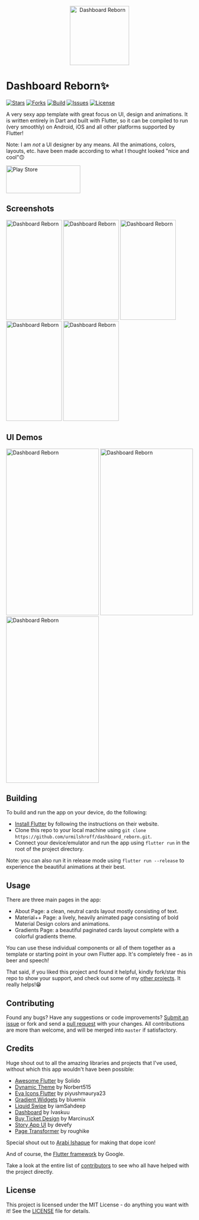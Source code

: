 <p align="center"><img height="160px" width="160px" src="./branding/art/icon.png" alt="Dashboard Reborn"/></p>

# Dashboard Reborn✨

[![Stars](https://img.shields.io/github/stars/urmilshroff/dashboard_reborn.svg)](https://github.com/urmilshroff/dashboard_reborn/stargazers)
[![Forks](https://img.shields.io/github/forks/urmilshroff/dashboard_reborn.svg)](https://github.com/urmilshroff/dashboard_reborn/network/members)
[![Build](https://github.com/urmilshroff/dashboard_reborn/workflows/Build/badge.svg)](https://github.com/urmilshroff/dashboard_reborn/actions?query=workflow%3ABuild)
[![Issues](https://img.shields.io/github/issues/urmilshroff/dashboard_reborn.svg)](https://github.com/urmilshroff/dashboard_reborn/issues)
[![License](https://img.shields.io/github/license/urmilshroff/dashboard_reborn.svg)](https://opensource.org/licenses/MIT)

A very sexy app template with great focus on UI, design and animations. It is written entirely in Dart and built with Flutter, so it can be compiled to run (very smoothly) on Android, iOS and all other platforms supported by Flutter!

Note: I am _not_ a UI designer by any means. All the animations, colors, layouts, etc. have been made according to what I thought looked "nice and cool"🙃

[<img height="75" width="200" src="./branding/other/google-play-badge.png" alt="Play Store"/>](https://play.google.com/store/apps/details?id=tech.urmilshroff.dashboard_reborn)

## Screenshots

<p><img height="270px" width="150px" src="./branding/screener/pixel-xl/1.png" alt="Dashboard Reborn"/> <img height="270px" width="150px" src="./branding/screener/pixel-xl/2.png" alt="Dashboard Reborn"/> <img height="270px" width="150px" src="./branding/screener/pixel-xl/3.png" alt="Dashboard Reborn"/> <img height="270px" width="150px" src="./branding/screener/pixel-xl/4.png" alt="Dashboard Reborn"/> <img height="270px" width="150px" src="./branding/screener/pixel-xl/5.png" alt="Dashboard Reborn"/></p>

## UI Demos

<p><img height="450px" width="250px" src="./branding/gifs/1.gif" alt="Dashboard Reborn"/> <img height="450px" width="250px" src="./branding/gifs/2.gif" alt="Dashboard Reborn"/> <img height="450px" width="250px" src="./branding/gifs/3.gif" alt="Dashboard Reborn"/></p>

## Building

To build and run the app on your device, do the following:

-   [Install Flutter](https://flutter.dev/docs/get-started/install/) by following the instructions on their website.
-   Clone this repo to your local machine using `git clone https://github.com/urmilshroff/dashboard_reborn.git`.
-   Connect your device/emulator and run the app using `flutter run` in the root of the project directory.

Note: you can also run it in release mode using `flutter run --release` to experience the beautiful animations at their best.

## Usage

There are three main pages in the app:

-   About Page: a clean, neutral cards layout mostly consisting of text.
-   Material++ Page: a lively, heavily animated page consisting of bold Material Design colors and animations.
-   Gradients Page: a beautiful paginated cards layout complete with a colorful gradients theme.

You can use these individual components or all of them together as a template or starting point in your own Flutter app. It's completely free - as in beer and speech!

That said, if you liked this project and found it helpful, kindly fork/star this repo to show your support, and check out some of my [other projects](https://github.com/urmilshroff?tab=repositories). It really helps!😁

## Contributing

Found any bugs? Have any suggestions or code improvements? [Submit an issue](https://github.com/urmilshroff/dashboard_reborn/issues) or fork and send a [pull request](https://github.com/urmilshroff/dashboard_reborn/pulls) with your changes. All contributions are more than welcome, and will be merged into `master` if satisfactory.

## Credits

Huge shout out to all the amazing libraries and projects that I've used, without which this app wouldn't have been possible:

-   [Awesome Flutter](https://github.com/Solido/awesome-flutter) by Solido
-   [Dynamic Theme](https://github.com/Norbert515/dynamic_theme) by Norbert515
-   [Eva Icons Flutter](https://github.com/piyushmaurya23/eva_icons_flutter) by piyushmaurya23
-   [Gradient Widgets](https://github.com/bluemix/Gradient-Widgets) by bluemix
-   [Liquid Swipe](https://github.com/iamSahdeep/liquid_swipe_flutter) by iamSahdeep
-   [Dashboard](https://github.com/Ivaskuu/dashboard) by Ivaskuu
-   [Buy Ticket Design](https://github.com/MarcinusX/buy_ticket_design) by MarcinusX
-   [Story App UI](https://github.com/devefy/Flutter-Story-App-UI) by devefy
-   [Page Transformer](https://github.com/roughike/page-transformer) by roughike

Special shout out to [Arabi Ishaque](https://dribbble.com/Arabi) for making that dope icon!

And of course, the [Flutter framework](https://github.com/flutter/flutter) by Google.

Take a look at the entire list of [contributors](https://github.com/urmilshroff/dashboard_reborn/graphs/contributors) to see who all have helped with the project directly.

## License

This project is licensed under the MIT License - do anything you want with it! See the [LICENSE](../Downloads/dashboard_reborn-master/dashboard_reborn-master/LICENSE) file for details.
